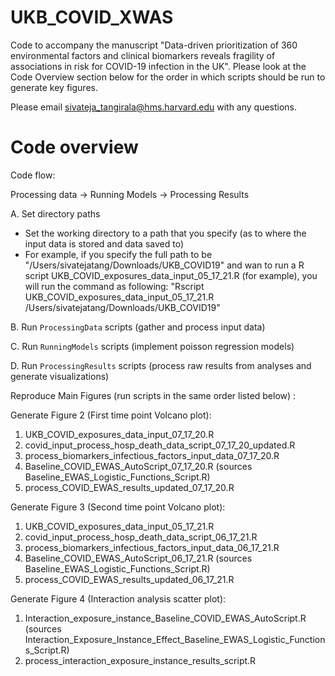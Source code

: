 # UKB_COVID_XWAS
Code to accompany the manuscript "Data-driven prioritization of 360 environmental factors and clinical biomarkers reveals fragility of associations in risk for COVID-19 infection in the UK". Please look at the Code Overview section below for the order in which scripts should be run to generate key figures.

Please email sivateja_tangirala@hms.harvard.edu with any questions.


# Code overview

Code flow:

Processing data -> Running Models -> Processing Results

A. Set directory paths
   * Set the working directory to a path that you specify (as to where the input data is stored and data saved to)
   * For example, if you specify the full path to be "/Users/sivatejatang/Downloads/UKB_COVID19" and wan to run a R script UKB_COVID_exposures_data_input_05_17_21.R (for example), you will run the command as following:
   "Rscript UKB_COVID_exposures_data_input_05_17_21.R /Users/sivatejatang/Downloads/UKB_COVID19"


B. Run `ProcessingData` scripts (gather and process input data)

C. Run `RunningModels` scripts (implement poisson regression models)

D. Run `ProcessingResults` scripts (process raw results from analyses and generate visualizations)

Reproduce Main Figures (run scripts in the same order listed below) :

Generate Figure 2 (First time point Volcano plot):

1. UKB_COVID_exposures_data_input_07_17_20.R
2. covid_input_process_hosp_death_data_script_07_17_20_updated.R
3. process_biomarkers_infectious_factors_input_data_07_17_20.R
4. Baseline_COVID_EWAS_AutoScript_07_17_20.R (sources Baseline_EWAS_Logistic_Functions_Script.R)
5. process_COVID_EWAS_results_updated_07_17_20.R

Generate Figure 3 (Second time point Volcano plot):

1. UKB_COVID_exposures_data_input_05_17_21.R
2. covid_input_process_hosp_death_data_script_06_17_21.R
3. process_biomarkers_infectious_factors_input_data_06_17_21.R
4. Baseline_COVID_EWAS_AutoScript_06_17_21.R (sources Baseline_EWAS_Logistic_Functions_Script.R)
5. process_COVID_EWAS_results_updated_06_17_21.R

Generate Figure 4 (Interaction analysis scatter plot):

1. Interaction_exposure_instance_Baseline_COVID_EWAS_AutoScript.R (sources Interaction_Exposure_Instance_Effect_Baseline_EWAS_Logistic_Functions_Script.R)
2. process_interaction_exposure_instance_results_script.R

 




